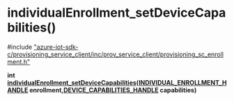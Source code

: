 # individualEnrollment_setDeviceCapabilities()

\#include ["azure-iot-sdk-c/provisioning_service_client/inc/prov_service_client/provisioning_sc_enrollment.h"](../iot-c-ref-provisioning-sc-enrollment-h.md)  

**int [individualEnrollment_setDeviceCapabilities](#provisioning__sc__enrollment_8h_1a26a2586ac6c42f1ae69c3301f9063757)([INDIVIDUAL_ENROLLMENT_HANDLE](#provisioning__sc__enrollment_8h_1a5348427a740bc7d9395db2e190f1bc0f) enrollment,[DEVICE_CAPABILITIES_HANDLE](#provisioning__sc__device__capabilities_8h_1af33545b05ae4501337bcfeaecce34ae4) capabilities)**

